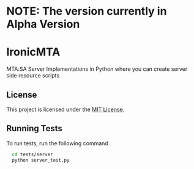 # **NOTE: The version currently in Alpha Version**
# IronicMTA

MTA:SA Server Implementations in Python where you can create server side resource scripts

## License

This project is licensed under the [MIT License](LICENSE).
    
## Running Tests

To run tests, run the following command

```bash
  cd tests/server
  python server_test.py
```

